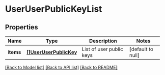 # UserUserPublicKeyList

## Properties
Name | Type | Description | Notes
------------ | ------------- | ------------- | -------------
**Items** | [**[]UserUserPublicKey**](UserUserPublicKey.md) | List of user public keys | [default to null]

[[Back to Model list]](../README.md#documentation-for-models) [[Back to API list]](../README.md#documentation-for-api-endpoints) [[Back to README]](../README.md)

